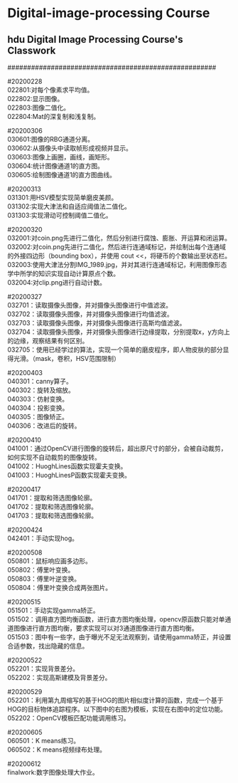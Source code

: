 # Digital-image-processing Course                   #
## hdu Digital Image Processing Course's Classwork ##
#####################################################

#20200228<br>
022801:对每个像素求平均值。<br>
022802:显示图像。<br>
022803:图像二值化。<br>
022804:Mat的深复制和浅复制。<br>

#20200306<br>
030601:图像的RBG通道分离。<br>
030602:从摄像头中读取帧形成视频并显示。<br>
030603:图像上画圈，画线，画矩形。<br>
030604:统计图像通道1的直方图。<br>
030605:绘制图像通道1的直方图曲线。<br>

#20200313<br>
031301:用HSV模型实现简单磨皮美颜。<br>
031302:实现大津法和自适应阈值法二值化。<br>
031303:实现滑动可控制阈值二值化。<br>

#20200320<br>
032001:对coin.png先进行二值化，然后分别进行腐蚀、膨胀、开运算和闭运算。<br>
032002:对coin.png先进行二值化，然后进行连通域标记，并绘制出每个连通域的外接四边形（bounding box），并使用 cout <<，将硬币的个数输出至状态栏。<br>
032003:使用大津法分割IMG_1989.jpg，并对其进行连通域标记，利用图像形态学中所学的知识实现自动计算原点个数。<br>
032004:对clip.png进行自动计数。<br>

#20200327<br>
032701：读取摄像头图像，并对摄像头图像进行中值滤波。<br>
032702：读取摄像头图像，并对摄像头图像进行均值滤波。<br>
032703：读取摄像头图像，并对摄像头图像进行高斯均值滤波。<br>
032704：读取摄像头图像，并对摄像头图像进行边缘提取，分别提取x，y方向上的边缘，观察结果有何区别。<br>
032705：使用已经学过的算法，实现一个简单的磨皮程序，即人物皮肤的部分显得光滑。（mask，卷积，HSV范围限制）<br>

#20200403<br>
040301：canny算子。<br>
040302：旋转及缩放。<br>
040303：仿射变换。<br>
040304：投影变换。<br>
040305：图像矫正。<br>
040306：改进后的旋转。<br>

#20200410<br>
041001：通过OpenCV进行图像的旋转后，超出原尺寸的部分，会被自动裁剪，如何实现不自动裁剪的图像旋转。<br>
041002：HuoghLines函数实现霍夫变换。<br>
041003：HuoghLinesP函数实现霍夫变换。<br>

#20200417<br>
041701：提取和筛选图像轮廓。<br>
041702：提取和筛选图像轮廓。<br>
041703：提取和筛选图像轮廓。<br>

#20200424<br>
042401：手动实现hog。<br>

#20200508<br>
050801：鼠标响应画多边形。<br>
050802：傅里叶变换。<br>
050803：傅里叶逆变换。<br>
050804：傅里叶变换合成两张图片。<br>

#20200515<br>
051501：手动实现gamma矫正。<br>
051502：调用直方图均衡函数，进行直方图均衡处理，opencv原函数只能对单通道图像进行直方图均衡，要求实现可以对3通道图像进行直方图均衡。<br>
051503：图中有一些字，由于曝光不足无法观察到，请使用gamma矫正，并设置合适参数，找出隐藏的信息。<br>

#20200522<br>
052201：实现背景差分。<br>
052202：实现高斯建模及背景差分。<br>

#20200529<br>
052201：利用第九周缩写的基于HOG的图片相似度计算的函数，完成一个基于HOG的目标物体追踪程序。以下图中的右图为模板，实现在右图中的定位功能。<br>
052202：OpenCV模板匹配功能调用练习。<br>

#20200605<br>
060501：K means练习。<br>
060502：K means视频绿布处理。<br>

#20200612<br>
finalwork:数字图像处理大作业。<br>
